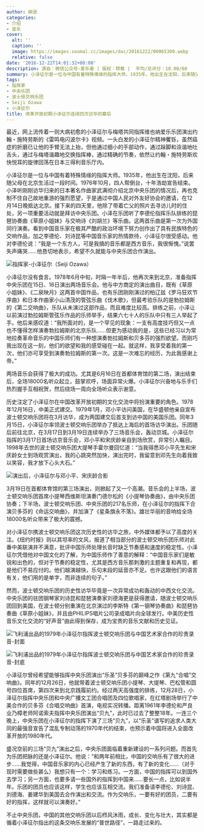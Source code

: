 ```yaml
---
author: 柳逊
categories:
- 介绍
- 音乐
cover:
  alt: ''
  caption: ''
  image: https://images.soomal.cc/images/doc/20161222/00065309.webp
  relative: false
date: '2016-12-22T14:01:32+08:00'
description: 源自：微信公众号-爱乐者 | 版权：转载 |  平均/总评分：10.00/60
summary: 小泽征尔是一位与中国有着特殊情缘的指挥大师。1935年，他出生在沈阳，后来随父母在北京生活过一段时间。1976年10月，四人帮倒台，十年浩劫宣告结束。小泽听刚刚访华归来的日本著名作曲家武满彻介绍北京中央乐团的情况后，再也克制不住自己故地重游的强烈愿望……
tags:
- 指挥家
- 中央乐团
- 波士顿交响乐团
- Seiji Ozawa
- 小泽征尔
title: 改革开放初期小泽征尔连续四次访华的幕后
---
```


最近，网上流传着一则大病初愈的小泽征尔与梅塔共同指挥维也纳爱乐乐团演出约翰・施特劳斯的《雷鸣电闪波尔卡》视频。一头白发的小泽征尔精神矍铄，虽然癌症的折磨已让他的手臂无法上抬，但他通过细小的手部动作，通过跺脚和诙谐地吐舌头，通过与梅塔谐趣地交换指挥棒，通过精确的节奏，依然让约翰・施特劳斯欢快悦耳的旋律回荡在日本三得利音乐厅内。

小泽征尔是一位与中国有着特殊情缘的指挥大师。1935年，他出生在沈阳，后来随父母在北京生活过一段时间。1976年10月，四人帮倒台，十年浩劫宣告结束。小泽听刚刚访华归来的日本著名作曲家武满彻介绍北京中央乐团的情况后，再也克制不住自己故地重游的强烈愿望，于是通过中国人民对外友好协会的邀请，在12月14日晚抵达北京。接下来的四天里，他除了带着亡父的照片去寻访儿时的住处，另一项重要活动就是拜访中央乐团。小泽在乐团听了李德伦指挥乐队排练的琵琶协奏曲《草原小姐妹》与交响诗《刘胡兰》等乐曲。这两首乐曲是第一次为外国同行演奏。看到中国音乐家在极其严酷的政治环境下努力创作出了具有民族特色的交响作品，加之李德伦、刘诗昆等中国音乐家的热情款待，小泽征尔很受感动。他对李德伦说：“我是一个东方人，可是我搞的音乐都是西方音乐，我很惭愧。”说罢失声痛哭……他恳切地表示，希望不久就能与中央乐团合作演出。

![指挥家-小泽征尔（Seiji Ozawa）](https://images.soomal.cc/images/doc/20161222/00065307.webp)





小泽征尔没有食言。1978年6月中旬，时隔一年半后，他再次来到北京，准备指挥中央乐团在15日、16日演出两场音乐会。他与中方商定的演出曲目，既有《草原小姐妹》、《二泉映月》这两首中国作品，也有乐团刚刚演过的柏辽兹《罗马狂欢节序曲》和日本作曲家小山清茂的管弦乐曲《伐木歌》，但最考验乐队的是勃拉姆斯的《第二交响曲》，乐队从未演过这部作品，而且难度比较高。排练之前，小泽让以前演过勃拉姆斯管弦乐作品的乐师举手，结果六七十人的乐队中只有三人举起了手。他后来感叹道：“我所面对的，是一个罕见的现象：一支有高度技巧但又一点也不懂得怎样演奏勃拉姆斯的北京乐队……但更为感动我的是，这些已经习以为常地拉奏革命音乐的中国乐师们有一种想演奏勃拉姆斯和贝多芬的强烈欲望。而刚巧我出现在这一刻，他们的欲望和我的感受碰在一起。就这样，我享受着我的第一次，他们亦可享受到演奏勃拉姆斯的第一次。这是一次难忘的经历，为此我感谢上帝。”

两场音乐会获得了极大的成功。尤其是6月16日在首都体育馆的第二场，演出结束后，全场18000名听众起立，鼓掌欢呼，场面异常火爆。小泽征尔兴奋地与乐手们热烈握手互相祝贺，然后绕场一周向全场听众表示谢意。

历史注定了小泽征尔在中国改革开放初期的文化交流中将扮演重要的角色。1978年12月16日，中美正式建交。1979年1月，邓小平访问美国，在华盛顿他亲自宣布波士顿交响乐团将在3月访华，成为两国建交后首支到访中国的美国乐团。同年3月15日，小泽征尔率领波士顿交响乐团举办了抵达上海后的首场访华演出。乐团随后前往北京，在3月17日到3月19日连续举办了三场音乐会，轰动京城。小泽征尔指挥的3月17日首场访京音乐会，邓小平和宋庆龄亲自到场欣赏，异常引人瞩目。1998年去世的波士顿交响乐团大提琴手霍尔曼回忆道：“当我得悉邓小平先生和宋庆龄女士到场观赏演出，我的心跳突然加快，演出完时，我留意到邓先生向着我致以笑容，我才放下心头大石。”

![演出后，小泽征尔与邓小平、宋庆龄合影](https://images.soomal.cc/images/doc/20161222/00065308.webp)





3月19日在首都体育馆的第三场演出，则掀起了又一个高潮。音乐会的上半场，波士顿交响乐团首席小提琴西维斯坦演奏门德尔松的《小提琴协奏曲》，由中央乐团协奏；下半场，波士顿交响乐团、中央乐团的217名乐师，在小泽征尔的指挥下合演贝多芬的《命运交响曲》，并加演了《星条旗永不落》。雄壮华丽的音响给全场18000名听众带来了极大的震撼。

对小泽征尔携波士顿交响乐团这次历史性的访华之旅，中外媒体都予以了高度的关注。《纽约时报》则以其坦率的文风，报道了相当部分的波士顿交响乐团乐师对此番中美联演并不满意，批评中国乐师处理长音时缺乏节奏感和速度的稳定性。小泽征尔凭借他对中国文化的了解，为中国乐师作了善意的解释：“中国音乐家们是敏锐和出色的，但对于节奏的稳定性，尤其是西方音乐那刺激的主题重复和再现，都是他们不易应付的。他们越演越快，乐句末段的延音亦不足。也许这跟他们的语言有关，他们用的是单字，而非连续的句子。”

然而，波士顿交响乐团的历史性访华毕竟是一次异常成功和轰动的中西文化交流。中央乐团的驻团钢琴家刘诗昆和琵琶演奏家刘德海更是获得邀请，随波士顿交响乐团回到美国，在波士顿分别重演在北京演过的李斯特《第一钢琴协奏曲》和琵琶协奏曲《草原小姐妹》，并且由PHILIPS唱片公司录成唱片向全球发行。中美历史性音乐文化交流的“好声音”由此得到保存，成为宝贵的音乐文献和历史见证。

![飞利浦出品的1979年小泽征尔指挥波士顿交响乐团与中国艺术家合作的珍贵录音-封面](https://images.soomal.cc/images/doc/20161222/00065305.webp)




![飞利浦出品的1979年小泽征尔指挥波士顿交响乐团与中国艺术家合作的珍贵录音-封底](https://images.soomal.cc/images/doc/20161222/00065306_01.webp)





小泽征尔曾经希望能够指挥中央乐团演出“乐圣”贝多芬的巅峰之作《第九“合唱”交响曲》。同年的12月26日，他就带着波士顿交响乐团小提琴、大提琴、巴松管和圆号四位首席，第四次来到北京践履前约。经过两天高强度的排练，12月28日，小泽征尔指挥中央乐团和中央广播文工团合唱团及四位歌唱家，在红塔剧场举行了中美合作的贝多芬《合唱交响曲》首演，电视实况转播。距离1961年李德伦和严良业乃樟老师阿诺索夫指挥中央乐团演出“贝九”，此时已过去了整整18年。一连三个晚上，中央乐团在小泽征尔的指挥下演了三场“贝九”，以“乐圣”谱写的追求人类大同的最强音宣告了混乱专制动荡的1970年代的结束，也预示着中国将进入全面改革开放的1980年代。

盛况空前的三场“贝九”演出之后，中央乐团面临着重新建设的一系列问题。而首先为乐团把脉的还是小泽征尔。他说：“和两年前相比，中国的交响乐有了很大的进步……我觉得，中国音乐家的内心已经产生了新的东西，有了新的变化……（对于现时需要做些甚么）我想只有一个：学习和练习。一方面，中国的指挥可以到国外去学习；另一方面，也要多请一些国外的指挥到中国来……要长一点，比如说半年。乐团的团员也应该这样，学生也应该互相交流。我们准备请李德伦、刘诗昆、刘德海、姜建华到美国去合作演出和交流。作为交响乐，一要有好的团员，二要有好的指挥，这样就可以演奏好。”

不止中央乐团，中国的其他交响乐团以后栉风沐雨，成长、变化与壮大，其实都是循着小泽征尔指出的这条交响乐发展的“普世路径”，一路走过来的。